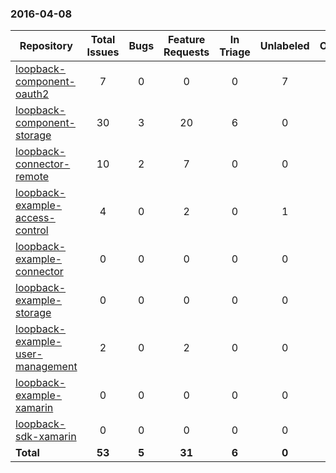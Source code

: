 ### 2016-04-08

Repository|Total Issues|Bugs|Feature Requests|In Triage|Unlabeled|Other
---|:-:|:-:|:-:|:-:|:-:|:-:
[loopback-component-oauth2](https://www.github.com/strongloop/loopback-component-oauth2)|7|0|0|0|7|0
[loopback-component-storage](https://www.github.com/strongloop/loopback-component-storage)|30|3|20|6|0|1
[loopback-connector-remote](https://www.github.com/strongloop/loopback-connector-remote)|10|2|7|0|0|1
[loopback-example-access-control](https://www.github.com/strongloop/loopback-example-access-control)|4|0|2|0|1|1
[loopback-example-connector](https://www.github.com/strongloop/loopback-example-connector)|0|0|0|0|0|0
[loopback-example-storage](https://www.github.com/strongloop/loopback-example-storage)|0|0|0|0|0|0
[loopback-example-user-management](https://www.github.com/strongloop/loopback-example-user-management)|2|0|2|0|0|0
[loopback-example-xamarin](https://www.github.com/strongloop/loopback-example-xamarin)|0|0|0|0|0|0
[loopback-sdk-xamarin](https://www.github.com/strongloop/loopback-sdk-xamarin)|0|0|0|0|0|0
**Total**|**53**|**5**|**31**|**6**|**0**|**3**